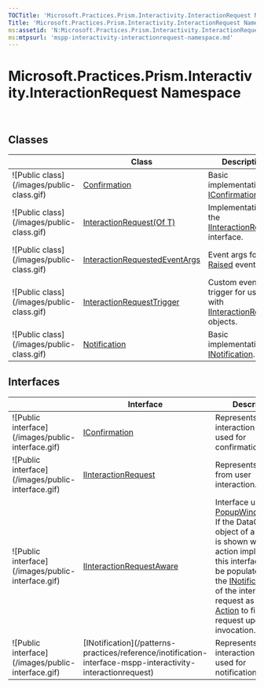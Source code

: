 ```yaml
---
TOCTitle: 'Microsoft.Practices.Prism.Interactivity.InteractionRequest Namespace'
Title: 'Microsoft.Practices.Prism.Interactivity.InteractionRequest Namespace ()'
ms:assetid: 'N:Microsoft.Practices.Prism.Interactivity.InteractionRequest'
ms:mtpsurl: 'mspp-interactivity-interactionrequest-namespace.md'
---
```



# Microsoft.Practices.Prism.Interactivity.InteractionRequest Namespace

 

## Classes


<table>

<thead>
<tr class="header">
<th> </th>
<th>Class</th>
<th>Description</th>
</tr>
</thead>
<tbody>
<tr class="odd">
<td>![Public class](/images/public-class.gif)</td>
<td><a href="/patterns-practices/reference/confirmation-class-mspp-interactivity-interactionrequest">Confirmation</a></td>
<td><div class="summary">
Basic implementation of <a href="/patterns-practices/reference/iconfirmation-interface-mspp-interactivity-interactionrequest">IConfirmation</a>.
</div></td>
</tr>
<tr class="even">
<td>![Public class](/images/public-class.gif)</td>
<td><a href="/patterns-practices/reference/interactionrequest-t-class-mspp-interactivity-interactionrequest">InteractionRequest(Of T)</a></td>
<td><div class="summary">
Implementation of the <a href="/patterns-practices/reference/iinteractionrequest-interface-mspp-interactivity-interactionrequest">IInteractionRequest</a> interface.
</div></td>
</tr>
<tr class="odd">
<td>![Public class](/images/public-class.gif)</td>
<td><a href="/patterns-practices/reference/interactionrequestedeventargs-class-mspp-interactivity-interactionrequest">InteractionRequestedEventArgs</a></td>
<td><div class="summary">
Event args for the <a href="/patterns-practices/reference/iinteractionrequest-raised-event-mspp-interactivity-interactionrequest">Raised</a> event.
</div></td>
</tr>
<tr class="even">
<td>![Public class](/images/public-class.gif)</td>
<td><a href="/patterns-practices/reference/interactionrequesttrigger-class-mspp-interactivity-interactionrequest">InteractionRequestTrigger</a></td>
<td><div class="summary">
Custom event trigger for using with <a href="/patterns-practices/reference/iinteractionrequest-interface-mspp-interactivity-interactionrequest">IInteractionRequest</a> objects.
</div></td>
</tr>
<tr class="odd">
<td>![Public class](/images/public-class.gif)</td>
<td><a href="/patterns-practices/reference/notification-class-mspp-interactivity-interactionrequest">Notification</a></td>
<td><div class="summary">
Basic implementation of <a href="/patterns-practices/reference/inotification-interface-mspp-interactivity-interactionrequest">INotification</a>.
</div></td>
</tr>
</tbody>
</table>

## Interfaces


<table>

<thead>
<tr class="header">
<th> </th>
<th>Interface</th>
<th>Description</th>
</tr>
</thead>
<tbody>
<tr class="odd">
<td>![Public interface](/images/public-interface.gif)</td>
<td><a href="/patterns-practices/reference/iconfirmation-interface-mspp-interactivity-interactionrequest">IConfirmation</a></td>
<td><div class="summary">
Represents an interaction request used for confirmations.
</div></td>
</tr>
<tr class="even">
<td>![Public interface](/images/public-interface.gif)</td>
<td><a href="/patterns-practices/reference/iinteractionrequest-interface-mspp-interactivity-interactionrequest">IInteractionRequest</a></td>
<td><div class="summary">
Represents a request from user interaction.
</div></td>
</tr>
<tr class="odd">
<td>![Public interface](/images/public-interface.gif)</td>
<td><a href="/patterns-practices/reference/iinteractionrequestaware-interface-mspp-interactivity-interactionrequest">IInteractionRequestAware</a></td>
<td><div class="summary">
Interface used by the <a href="/patterns-practices/reference/popupwindowaction-class-mspp-interactivity">PopupWindowAction</a>. If the DataContext object of a view that is shown with this action implements this interface it will be populated with the <a href="/patterns-practices/reference/inotification-interface-mspp-interactivity-interactionrequest">INotification</a> data of the interaction request as well as an <a href="http://msdn.microsoft.com/en-us/library/bb534741">Action</a> to finish the request upon invocation.
</div></td>
</tr>
<tr class="even">
<td>![Public interface](/images/public-interface.gif)</td>
<td>[INotification](/patterns-practices/reference/inotification-interface-mspp-interactivity-interactionrequest)</td>
<td><div class="summary">
Represents an interaction request used for notifications.
</div></td>
</tr>
</tbody>
</table>
